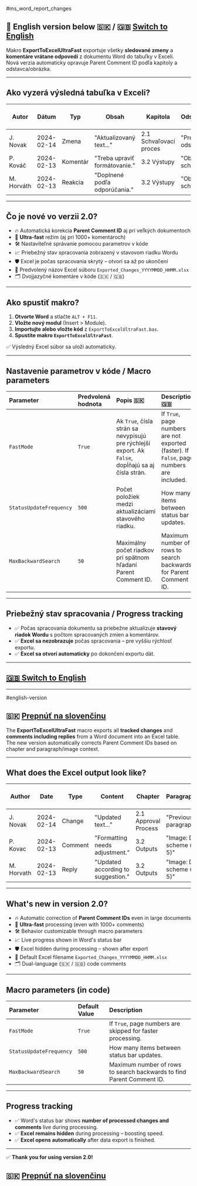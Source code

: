 #ms_word_report_changes

## 🏴 English version below 🇸🇰 / 🇬🇧 **[Switch to English](#english-version)**

Makro **ExportToExcelUltraFast** exportuje všetky **sledované zmeny** a **komentáre vrátane odpovedí** z dokumentu Word do tabuľky v Exceli.  
Nová verzia automaticky opravuje Parent Comment ID podľa kapitoly a odstavca/obrázka.

---

## **Ako vyzerá výsledná tabuľka v Exceli?**

| **Autor**  | **Dátum**  | **Typ**    | **Obsah**                  | **Kapitola**                     | **Odstavec/Obrázok**     | **Strana** | **Comment ID** | **Parent Comment ID** |
|------------|------------|------------|-----------------------------|----------------------------------|--------------------------|------------|----------------|------------------------|
| J. Novak   | 2024-02-14 | Zmena      | "Aktualizovaný text..."     | 2.1 Schvaľovací proces           | "Predošlý text v odstavci..." | 5 |   |   |
| P. Kováč   | 2024-02-13 | Komentár   | "Treba upraviť formátovanie." | 3.2 Výstupy                    | "Obrázok: Diagram schémy (strana 5)" | 8 | 5 |   |
| M. Horváth | 2024-02-13 | Reakcia    | "Doplnené podľa odporúčania." | 3.2 Výstupy                   | "Obrázok: Diagram schémy (strana 5)" | 8 | 6 | 5 |

---

## **Čo je nové vo verzii 2.0?**

- 🔥 Automatická korekcia **Parent Comment ID** aj pri veľkých dokumentoch
- 🚀 **Ultra-fast** režim (aj pri 1000+ komentároch)
- 🛠 Nastaviteľné správanie pomocou parametrov v kóde
- 📈 Priebežný stav spracovania zobrazený v stavovom riadku Wordu
- 🛡 Excel je počas spracovania skrytý – otvorí sa až po ukončení
- 💾 Predvolený názov Excel súboru `Exported_Changes_YYYYMMDD_HHMM.xlsx`
- 🗂 Dvojjazyčné komentáre v kóde (🇸🇰 / 🇬🇧)

---

## **Ako spustiť makro?**

1. **Otvorte Word** a stlačte `ALT + F11`.
2. **Vložte nový modul** (Insert > Module).
3. **Importujte alebo vložte kód** z `ExportToExcelUltraFast.bas`.
4. **Spustite makro `ExportToExcelUltraFast`**.

✅ Výsledný Excel súbor sa uloží automaticky.

---

## **Nastavenie parametrov v kóde / Macro parameters**

| Parameter | Predvolená hodnota | Popis 🇸🇰 | Description 🇬🇧 |
|:----------|:--------------------|:---------|:---------------|
| `FastMode` | `True` | Ak `True`, čísla strán sa nevypisujú pre rýchlejší export. Ak `False`, dopĺňajú sa aj čísla strán. | If `True`, page numbers are not exported (faster). If `False`, page numbers are included. |
| `StatusUpdateFrequency` | `500` | Počet položiek medzi aktualizáciami stavového riadku. | How many items between status bar updates. |
| `MaxBackwardSearch` | `50` | Maximálny počet riadkov pri spätnom hľadaní Parent Comment ID. | Maximum number of rows to search backwards for Parent Comment ID. |

---

## **Priebežný stav spracovania / Progress tracking**

- ✅ Počas spracovania dokumentu sa priebežne aktualizuje **stavový riadok Wordu** s počtom spracovaných zmien a komentárov.
- ✅ **Excel sa nezobrazuje** počas spracovania – pre vyššiu rýchlosť exportu.
- ✅ **Excel sa otvorí automaticky** po dokončení exportu dát.

---

## **[🇬🇧 Switch to English](#english-version)**

---

#english-version

## 🇸🇰 **[Prepnúť na slovenčinu](#ms_word_report_changes)**

The **ExportToExcelUltraFast** macro exports all **tracked changes** and **comments including replies** from a Word document into an Excel table.  
The new version automatically corrects Parent Comment IDs based on chapter and paragraph/image context.

---

## **What does the Excel output look like?**

| **Author** | **Date**    | **Type**  | **Content**                | **Chapter**                   | **Paragraph/Image**        | **Page** | **Comment ID** | **Parent Comment ID** |
|------------|-------------|-----------|-----------------------------|--------------------------------|-----------------------------|----------|----------------|------------------------|
| J. Novak   | 2024-02-14  | Change    | "Updated text..."           | 2.1 Approval Process           | "Previous paragraph text..." | 5        |                |                        |
| P. Kovac   | 2024-02-13  | Comment   | "Formatting needs adjustment." | 3.2 Outputs                  | "Image: Diagram scheme (page 5)" | 8    | 5              |                        |
| M. Horvath | 2024-02-13  | Reply     | "Updated according to suggestion." | 3.2 Outputs             | "Image: Diagram scheme (page 5)" | 8    | 6              | 5                      |

---

## **What's new in version 2.0?**

- 🔥 Automatic correction of **Parent Comment IDs** even in large documents
- 🚀 **Ultra-fast** processing (even with 1000+ comments)
- 🛠 Behavior customizable through macro parameters
- 📈 Live progress shown in Word's status bar
- 🛡 Excel hidden during processing – shown after export
- 💾 Default Excel filename `Exported_Changes_YYYYMMDD_HHMM.xlsx`
- 🗂 Dual-language (🇸🇰 / 🇬🇧) code comments

---

## **Macro parameters (in code)**

| Parameter | Default Value | Description |
|:----------|:---------------|:------------|
| `FastMode` | `True` | If `True`, page numbers are skipped for faster processing. |
| `StatusUpdateFrequency` | `500` | How many items between status bar updates. |
| `MaxBackwardSearch` | `50` | Maximum number of rows to search backwards to find Parent Comment ID. |

---

## **Progress tracking**

- ✅ Word's status bar shows **number of processed changes and comments** live during processing.
- ✅ **Excel remains hidden** during processing – boosting speed.
- ✅ **Excel opens automatically** after data export is finished.

---

✅ **Thank you for using version 2.0!**

## 🇸🇰 **[Prepnúť na slovenčinu](#ms_word_report_changes)**
